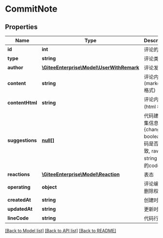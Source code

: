 # CommitNote

## Properties
Name | Type | Description | Notes
------------ | ------------- | ------------- | -------------
**id** | **int** | 评论的 id | [optional] 
**type** | **string** | 评论类型 | [optional] 
**author** | [**\GiteeEnterprise\Model\UserWithRemark**](UserWithRemark.md) | 评论发起人 | [optional] 
**content** | **string** | 评论内容(markdown 格式) | [optional] 
**contentHtml** | **string** | 评论内容(html 格式) | [optional] 
**suggestions** | [**null[]**](.md) | 代码建议汇集信息{changed: boolean 代码是否不一致, raw: string 建议的code} | [optional] 
**reactions** | [**\GiteeEnterprise\Model\Reaction**](Reaction.md) | 表态 | [optional] 
**operating** | **object** | 评论编辑、删除权限 | [optional] 
**createdAt** | **string** | 创建时间 | [optional] 
**updatedAt** | **string** | 更新时间 | [optional] 
**lineCode** | **string** | 代码行标记 | [optional] 

[[Back to Model list]](../../README.md#documentation-for-models) [[Back to API list]](../../README.md#documentation-for-api-endpoints) [[Back to README]](../../README.md)



